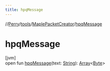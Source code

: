 ```yaml
---
title: hpqMessage
---
```

//[Perry](../../../index.html)/[tools](../index.html)/[MaplePacketCreator](index.html)/[hpqMessage](hpq-message.html)



# hpqMessage



[jvm]\
open fun [hpqMessage](hpq-message.html)(text: [String](https://docs.oracle.com/javase/8/docs/api/java/lang/String.html)): [Array](https://kotlinlang.org/api/latest/jvm/stdlib/kotlin/-array/index.html)<[Byte](https://kotlinlang.org/api/latest/jvm/stdlib/kotlin/-byte/index.html)>




